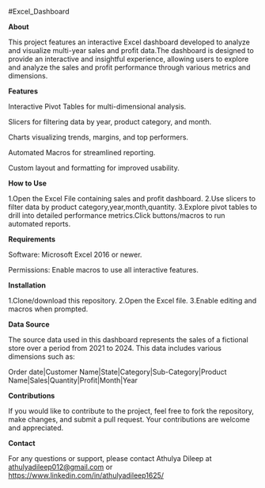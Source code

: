 #Excel_Dashboard

**About**

This project features an interactive Excel dashboard developed to analyze and visualize multi-year sales and profit data.The dashboard is designed to provide an interactive and insightful experience, allowing users to explore and analyze the sales and profit performance through various metrics and dimensions.

**Features**

Interactive Pivot Tables for multi-dimensional analysis.

Slicers for filtering data by year, product category, and month.

Charts visualizing trends, margins, and top performers.

Automated Macros for streamlined reporting.

Custom layout and formatting for improved usability.

**How to Use**

1.Open the Excel File containing sales and profit dashboard.
2.Use slicers to filter data by product category,year,month,quantity.
3.Explore pivot tables to drill into detailed performance metrics.Click buttons/macros to run automated reports.

**Requirements**

Software: Microsoft Excel 2016 or newer.

Permissions: Enable macros to use all interactive features.

**Installation**

1.Clone/download this repository.
2.Open the Excel file.
3.Enable editing and macros when prompted.

**Data Source**

The source data used in this dashboard represents the sales of a fictional store over a period from 2021 to 2024. This data includes various dimensions such as:

Order date|Customer Name|State|Category|Sub-Category|Product Name|Sales|Quantity|Profit|Month|Year

**Contributions**

If you would like to contribute to the project, feel free to fork the repository, make changes, and submit a pull request. Your contributions are welcome and appreciated.

**Contact**

For any questions or support, please contact Athulya Dileep at athulyadileep012@gmail.com or https://www.linkedin.com/in/athulyadileep1625/
